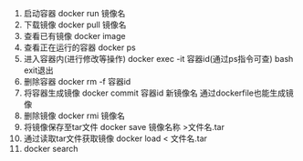 1. 启动容器
    docker run 镜像名
2. 下载镜像
    docker pull 镜像名
3. 查看已有镜像
    docker image
4. 查看正在运行的容器
    docker ps
5. 进入容器内(进行修改等操作)
    docker exec -it 容器id(通过ps指令可查) bash 
    exit退出
6. 删除容器
    docker rm -f 容器id
7. 将容器生成镜像
    docker commit 容器id 新镜像名
    通过dockerfile也能生成镜像
8. 删除镜像
    docker rmi 镜像名
9. 将镜像保存至tar文件
    docker save 镜像名称 >文件名.tar
10. 通过读取tar文件获取镜像
    docker load < 文件名.tar
11. docker search <image>

 


